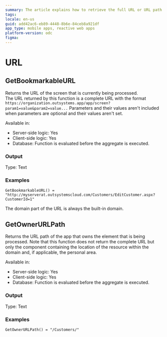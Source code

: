 ```yaml
---
summary: The article explains how to retrieve the full URL or URL path of the current screen in OutSystems applications
tags:
locale: en-us
guid: add42ac6-eb89-4448-8b6e-84ceb8a921df
app_type: mobile apps, reactive web apps
platform-version: odc
figma:
---
```

# URL

## GetBookmarkableURL

Returns the URL of the screen that is currently being processed.  
The URL returned by this function is a complete URL with the format `https://organization.outsystems.app/app/screen?param1=value&param2=value...`
Parameters and their values aren't included when parameters are optional and their values aren't set.  

Available in:  

  * Server-side logic: Yes
  * Client-side logic: Yes
  * Database: Function is evaluated before the aggregate is executed.

### Output

Type: Text  

### Examples

```
GetBookmarkableURL() = "http://myserverat.outsystemscloud.com/Customers/EditCustomer.aspx?CustomerId=1"
```

<div class="info" markdown="1">

The domain part of the URL is always the built-in domain.

</div>

## GetOwnerURLPath
Returns the URL path of the app that owns the element that is being processed. Note that this function does not return the complete URL but only the component containing the location of the resource within the domain and, if applicable, the personal area.  

Available in:  

  * Server-side logic: Yes
  * Client-side logic: Yes
  * Database: Function is evaluated before the aggregate is executed.

### Output

Type: Text  

### Examples

```
GetOwnerURLPath() = "/Customers/"
```
